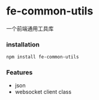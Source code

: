 # fe-common-utils

一个前端通用工具库

### installation

```bash
npm install fe-common-utils
```

### Features

- json
- websocket client class
